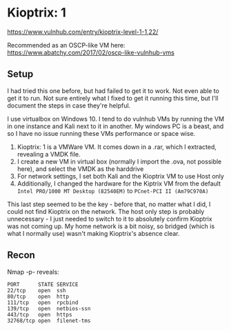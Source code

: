 # Kioptrix: 1

https://www.vulnhub.com/entry/kioptrix-level-1-1,22/

Recommended as an OSCP-like VM here: https://www.abatchy.com/2017/02/oscp-like-vulnhub-vms

## Setup

I had tried this one before, but had failed to get it to work. Not even able to get it to run. Not sure entirely what I fixed to get it running this time, but I'll document the steps in case they're helpful.

I use virtualbox on Windows 10. I tend to do vulnhub VMs by running the VM in one instance and Kali next to it in another. My windows PC is a beast, and so I have no issue running these VMs performance or space wise.

1. Kioptrix: 1 is a VMWare VM. It comes down in a .rar, which I extracted, revealing a VMDK file.
2. I create a new VM in virtual box (normally I import the .ova, not possible here), and select the VMDK as the harddrive
3. For network settings, I set both Kali and the Kioptrix VM to use Host only
4. Additionally, I changed the hardware for the Kiptrix VM from the default `Intel PRO/1000 MT Desktop (82540EM)` to `PCnet-PCI II (Am79C970A)`

This last step seemed to be the key - before that, no matter what I did, I could not find Kioptrix on the network. The host only step is probably unnecessary - I just needed to switch to it to absolutely confirm Kioptrix was not coming up. My home network is a bit noisy, so bridged (which is what I normally use) wasn't making Kioptrix's absence clear.

## Recon

Nmap -p- reveals:

```
PORT      STATE SERVICE
22/tcp    open  ssh
80/tcp    open  http
111/tcp   open  rpcbind
139/tcp   open  netbios-ssn
443/tcp   open  https
32768/tcp open  filenet-tms
```

